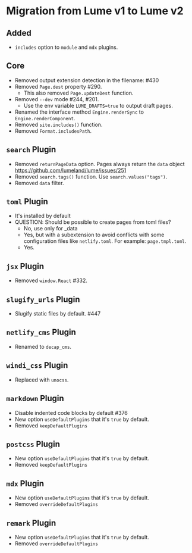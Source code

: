 # Migration from Lume v1 to Lume v2

## Added

- `includes` option to `module` and `mdx` plugins.

## Core

- Removed output extension detection in the filename: #430
- Removed `Page.dest` property #290.
  - This also removed `Page.updateDest` function.
- Removed `--dev` mode #244, #201.
  - Use the env variable `LUME_DRAFTS=true` to output draft pages.
- Renamed the interface method `Engine.renderSync` to `Engine.renderComponent`.
- Removed `site.includes()` function.
- Removed `Format.includesPath`.

## `search` Plugin

- Removed `returnPageData` option. Pages always return the `data` object
  https://github.com/lumeland/lume/issues/251
- Removed `search.tags()` function. Use `search.values("tags")`.
- Removed `data` filter.

## `toml` Plugin

- It's installed by default
- QUESTION: Should be possible to create pages from toml files?
  - No, use only for _data
  - Yes, but with a subextension to avoid conflicts with some configuration
    files like `netlify.toml`. For example: `page.tmpl.toml`.
  - Yes.

## `jsx` Plugin

- Removed `window.React` #332.

## `slugify_urls` Plugin

- Slugify static files by default. #447

## `netlify_cms` Plugin

- Renamed to `decap_cms`.

## `windi_css` Plugin

- Replaced with `unocss`.

## `markdown` Plugin

- Disable indented code blocks by default #376
- New option `useDefaultPlugins` that it's `true` by default.
- Removed `keepDefaultPlugins`

## `postcss` Plugin

- New option `useDefaultPlugins` that it's `true` by default.
- Removed `keepDefaultPlugins`

## `mdx` Plugin

- New option `useDefaultPlugins` that it's `true` by default.
- Removed `overrideDefaultPlugins`

## `remark` Plugin

- New option `useDefaultPlugins` that it's `true` by default.
- Removed `overrideDefaultPlugins`
